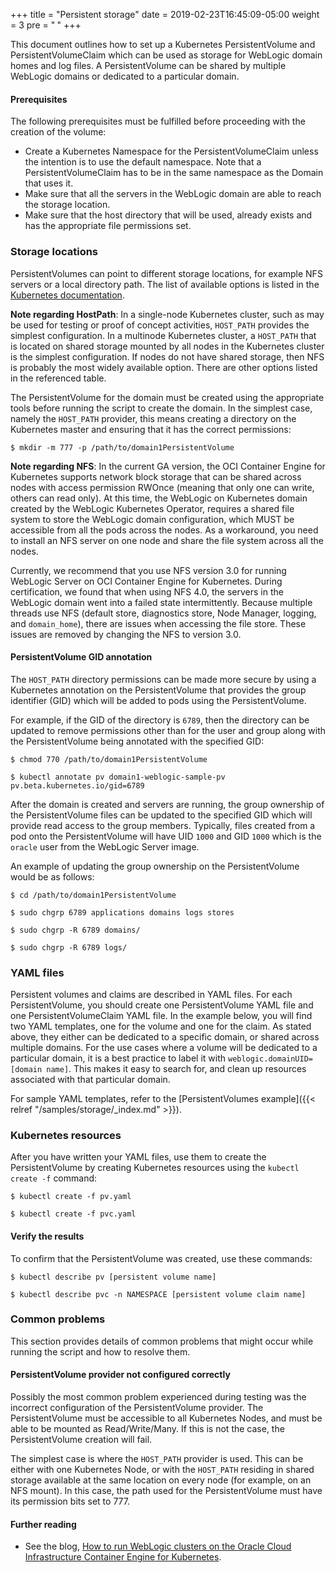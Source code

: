 +++
title = "Persistent storage"
date = 2019-02-23T16:45:09-05:00
weight = 3
pre = "<b> </b>"
+++

This document outlines how to set up a Kubernetes PersistentVolume and PersistentVolumeClaim which can be used as storage for WebLogic domain homes and log files. A PersistentVolume can be shared by multiple WebLogic domains or dedicated to a particular domain.

#### Prerequisites

The following prerequisites must be fulfilled before proceeding with the creation of the volume:

* Create a Kubernetes Namespace for the PersistentVolumeClaim unless the intention is to use the default namespace. Note that a PersistentVolumeClaim has to be in the same namespace as the Domain that uses it.
* Make sure that all the servers in the WebLogic domain are able to reach the storage location.
* Make sure that the host directory that will be used, already exists and has the appropriate file permissions set.

### Storage locations
PersistentVolumes can point to different storage locations, for example NFS servers or a local directory path. The list of available options is listed in the [Kubernetes documentation](https://kubernetes.io/docs/concepts/storage/persistent-volumes/).

**Note regarding HostPath**: In a single-node Kubernetes cluster, such as may be used for testing or proof of concept activities, `HOST_PATH` provides the simplest configuration.  In a multinode Kubernetes cluster, a `HOST_PATH` that is located on shared storage mounted by all nodes in the Kubernetes cluster is the simplest configuration.  If nodes do not have shared storage, then NFS is probably the most widely available option.  There are other options listed in the referenced table.

The PersistentVolume for the domain must be created using the appropriate tools before running the script to create the domain.  In the simplest case, namely the `HOST_PATH` provider, this means creating a directory on the Kubernetes master and ensuring that it has the correct permissions:

```shell
$ mkdir -m 777 -p /path/to/domain1PersistentVolume
```

**Note regarding NFS**: In the current GA version, the OCI Container Engine for Kubernetes supports network block storage that can be shared across nodes with access permission RWOnce (meaning that only one can write, others can read only). At this time, the WebLogic on Kubernetes domain created by the WebLogic Kubernetes Operator, requires a shared file system to store the WebLogic domain configuration, which MUST be accessible from all the pods across the nodes. As a workaround, you need to install an NFS server on one node and share the file system across all the nodes.

Currently, we recommend that you use NFS version 3.0 for running WebLogic Server on OCI Container Engine for Kubernetes. During certification, we found that when using NFS 4.0, the servers in the WebLogic domain went into a failed state intermittently. Because multiple threads use NFS (default store, diagnostics store, Node Manager, logging, and `domain_home`), there are issues when accessing the file store. These issues are removed by changing the NFS to version 3.0.

#### PersistentVolume GID annotation

The `HOST_PATH` directory permissions can be made more secure by using a Kubernetes annotation on the
PersistentVolume that provides the group identifier (GID) which will be added to pods using the PersistentVolume.

For example, if the GID of the directory is `6789`, then the directory can be updated to remove permissions
other than for the user and group along with the PersistentVolume being annotated with the specified GID:

```shell
$ chmod 770 /path/to/domain1PersistentVolume
```
```shell
$ kubectl annotate pv domain1-weblogic-sample-pv pv.beta.kubernetes.io/gid=6789
```

After the domain is created and servers are running, the group ownership of the PersistentVolume files
can be updated to the specified GID which will provide read access to the group members. Typically,
files created from a pod onto the PersistentVolume will have UID `1000` and GID `1000` which is the
`oracle` user from the WebLogic Server image.

An example of updating the group ownership on the PersistentVolume would be as follows:

```shell
$ cd /path/to/domain1PersistentVolume
```
```shell
$ sudo chgrp 6789 applications domains logs stores
```
```shell
$ sudo chgrp -R 6789 domains/
```
```shell
$ sudo chgrp -R 6789 logs/
```

### YAML files

Persistent volumes and claims are described in YAML files. For each PersistentVolume, you should create one PersistentVolume YAML file and one PersistentVolumeClaim YAML file. In the example below, you will find two YAML templates, one for the volume and one for the claim. As stated above, they either can be dedicated to a specific domain, or shared across multiple domains. For the use cases where a volume will be dedicated to a particular domain, it is a best practice to label it with `weblogic.domainUID=[domain name]`. This makes it easy to search for, and clean up resources associated with that particular domain.

For sample YAML templates, refer to the [PersistentVolumes example]({{< relref "/samples/storage/_index.md" >}}).

### Kubernetes resources

After you have written your YAML files, use them to create the PersistentVolume by creating Kubernetes resources using the `kubectl create -f` command:

```shell
$ kubectl create -f pv.yaml
```
```shell
$ kubectl create -f pvc.yaml
```

#### Verify the results

To confirm that the PersistentVolume was created, use these commands:

```shell
$ kubectl describe pv [persistent volume name]
```
```shell
$ kubectl describe pvc -n NAMESPACE [persistent volume claim name]
```

### Common problems

This section provides details of common problems that might occur while running the script and how to resolve them.

#### PersistentVolume provider not configured correctly

Possibly the most common problem experienced during testing was the incorrect configuration of the PersistentVolume provider. The PersistentVolume must be accessible to all Kubernetes Nodes, and must be able to be mounted as Read/Write/Many. If this is not the case, the PersistentVolume creation will fail.

The simplest case is where the `HOST_PATH` provider is used. This can be either with one Kubernetes Node, or with the `HOST_PATH` residing in shared storage available at the same location on every node (for example, on an NFS mount). In this case, the path used for the PersistentVolume must have its permission bits set to 777.

#### Further reading

* See the blog, [How to run WebLogic clusters on the Oracle Cloud Infrastructure Container Engine for Kubernetes](https://blogs.oracle.com/weblogicserver/how-to-run-weblogic-clusters-on-the-oracle-cloud-infrastructure-container-engine-for-kubernetes).
